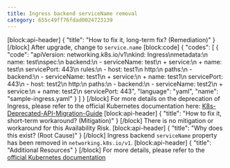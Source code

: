 ```yaml
---
title: Ingress backend serviceName removal
category: 655c49ff76fdad0024723139
---
```


[block:api-header]
{
  "title": "How to fix it, long-term fix? (Remediation)"
}
[/block]
After upgrade, change to `service.name`
[block:code]
{
  "codes": [
    {
      "code": "apiVersion: networking.k8s.io/v1\nkind: Ingress\nmetadata:\n  name: test\nspec:\n  backend:\n    - serviceName: test\n    + service:\n    +   name: test\n    servicePort: 443\n  rules:\n  - host: test1\n    http:\n      paths:\n      - backend:\n          - serviceName: test1\n          + service:\n          +   name: test1\n          servicePort: 443\n  - host: test2\n    http:\n      paths:\n      - backend:\n          - serviceName: test2\n          + service:\n          +   name: test2\n          servicePort: 443",
      "language": "yaml",
      "name": "sample-ingress.yaml"
    }
  ]
}
[/block]
For more details on the deprecation of Ingress, please refer to the official Kubernetes documentation here:  [K8s-Deprecated-API-Migration-Guide](https://kubernetes.io/docs/reference/using-api/deprecation-guide/)
[block:api-header]
{
  "title": "How to fix it, short-term workaround? (Mitigation)"
}
[/block]
There is no mitigation or workaround for this Availability Risk.
[block:api-header]
{
  "title": "Why does this exist? (Root Cause)"
}
[/block]
Ingress backend `serviceName` property has been removed in `networking.k8s.io/v1`.
[block:api-header]
{
  "title": "Additional Resources"
}
[/block]
For more details, please refer to the [official Kubernetes documentation ](https://kubernetes.io/docs/reference/using-api/deprecation-guide/#ingress-v122)